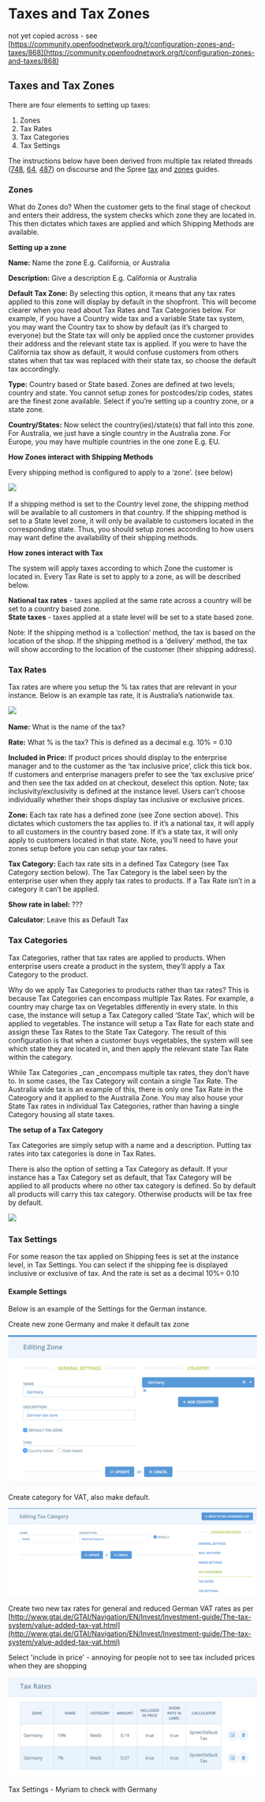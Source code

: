 # Taxes and Tax Zones

not yet copied across - see [https://community.openfoodnetwork.org/t/configuration-zones-and-taxes/868](https://community.openfoodnetwork.org/t/configuration-zones-and-taxes/868)

## Taxes and Tax Zones

There are four elements to setting up taxes:

1. Zones
2. Tax Rates
3. Tax Categories
4. Tax Settings

The instructions below have been derived from multiple tax related threads \([748](https://community.openfoodnetwork.org/t/co-budget-and-organization-around-the-tax-overhaul-dev/748), [64](https://community.openfoodnetwork.org/t/how-does-tax-work-vat-and-gst/64), [487](https://community.openfoodnetwork.org/t/outstanding-tax-requirements-jan-2016/487)\) on discourse and the Spree [tax](http://guides.spreecommerce.org/developer/taxation.html) and [zones](http://guides.spreecommerce.org/user/zones.html) guides.

### Zones

What do Zones do? When the customer gets to the final stage of checkout and enters their address, the system checks which zone they are located in. This then dictates which taxes are applied and which Shipping Methods are available.

**Setting up a zone**

**Name:** Name the zone E.g. California, or Australia

**Description:** Give a description E.g. California or Australia

**Default Tax Zone:** By selecting this option, it means that any tax rates applied to this zone will display by default in the shopfront. This will become clearer when you read about Tax Rates and Tax Categories below. For example, if you have a Country wide tax and a variable State tax system, you may want the Country tax to show by default \(as it’s charged to everyone\) but the State tax will only be applied once the customer provides their address and the relevant state tax is applied. If you were to have the California tax show as default, it would confuse customers from others states when that tax was replaced with their state tax, so choose the default tax accordingly.

**Type:** Country based or State based. Zones are defined at two levels; country and state. You cannot setup zones for postcodes/zip codes, states are the finest zone available. Select if you’re setting up a country zone, or a state zone.

**Country/States:** Now select the country\(ies\)/state\(s\) that fall into this zone. For Australia, we just have a single country in the Australia zone. For Europe, you may have multiple countries in the one zone E.g. EU.

**How Zones interact with Shipping Methods**

Every shipping method is configured to apply to a ‘zone’. \(see below\)

![](https://community.openfoodnetwork.org/uploads/default/optimized/1X/3e55ddf1bf10ff97b4af7341cafab8130764d808_1_510x500.png)

If a shipping method is set to the Country level zone, the shipping method will be available to all customers in that country. If the shipping method is set to a State level zone, it will only be available to customers located in the corresponding state. Thus, you should setup zones according to how users may want define the availability of their shipping methods.

**How zones interact with Tax**

The system will apply taxes according to which Zone the customer is located in. Every Tax Rate is set to apply to a zone, as will be described below.

**National tax rates** - taxes applied at the same rate across a country will be set to a country based zone.  
**State taxes** - taxes applied at a state level will be set to a state based zone.

Note: If the shipping method is a ‘collection’ method, the tax is based on the location of the shop. If the shipping method is a ‘delivery’ method, the tax will show according to the location of the customer \(their shipping address\).

### Tax Rates

Tax rates are where you setup the % tax rates that are relevant in your instance. Below is an example tax rate, it is Australia’s nationwide tax.

![](https://community.openfoodnetwork.org/uploads/default/original/1X/18a440d20d003be1fb408105d6e2ce1f856c6492.png)

**Name:** What is the name of the tax?

**Rate:** What % is the tax? This is defined as a decimal e.g. 10% = 0.10

**Included in Price:** If product prices should display to the enterprise manager and to the customer as the ‘tax inclusive price’, click this tick box. If customers and enterprise managers prefer to see the ‘tax exclusive price’ and then see the tax added on at checkout, deselect this option. Note; tax inclusivity/exclusivity is defined at the instance level. Users can’t choose individually whether their shops display tax inclusive or exclusive prices.

**Zone:** Each tax rate has a defined zone \(see Zone section above\). This dictates which customers the tax applies to. If it’s a national tax, it will apply to all customers in the country based zone. If it’s a state tax, it will only apply to customers located in that state. Note, you’ll need to have your zones setup before you can setup your tax rates.

**Tax Category:** Each tax rate sits in a defined Tax Category \(see Tax Category section below\). The Tax Category is the label seen by the enterprise user when they apply tax rates to products. If a Tax Rate isn’t in a category it can’t be applied.

**Show rate in label:** ???

**Calculator**: Leave this as Default Tax

### Tax Categories

Tax Categories, rather that tax rates are applied to products. When enterprise users create a product in the system, they’ll apply a Tax Category to the product.

Why do we apply Tax Categories to products rather than tax rates? This is because Tax Categories can encompass multiple Tax Rates. For example, a country may charge tax on Vegetables differently in every state. In this case, the instance will setup a Tax Category called ‘State Tax’, which will be applied to vegetables. The instance will setup a Tax Rate for each state and assign these Tax Rates to the State Tax Category. The result of this configuration is that when a customer buys vegetables, the system will see which state they are located in, and then apply the relevant state Tax Rate within the category.

While Tax Categories \_can \_encompass multiple tax rates, they don’t have to. In some cases, the Tax Category will contain a single Tax Rate. The Australia wide tax is an example of this, there is only one Tax Rate in the Cateogory and it applied to the Australia Zone. You may also house your State Tax rates in individual Tax Categories, rather than having a single Category housing all state taxes.

**The setup of a Tax Category**

Tax Categories are simply setup with a name and a description. Putting tax rates into tax categories is done in Tax Rates.

There is also the option of setting a Tax Category as default. If your instance has a Tax Category set as default, that Tax Category will be applied to all products where no other tax category is defined. So by default all products will carry this tax category. Otherwise products will be tax free by default.

![](https://community.openfoodnetwork.org/uploads/default/original/1X/14d9b68ee50823ffa9fdb5b60b3cf45c6a9911c3.png)

### Tax Settings

For some reason the tax applied on Shipping fees is set at the instance level, in Tax Settings. You can select if the shipping fee is displayed inclusive or exclusive of tax. And the rate is set as a decimal 10%= 0.10

#### Example Settings

Below is an example of the Settings for the German instance.

Create new zone Germany and make it default tax zone 

![](../.gitbook/assets/germantaxzone.png)

Create category for VAT, also make default.

![](../.gitbook/assets/germntaxcategory.png)

Create two new tax rates for general and reduced German VAT rates as per [http://www.gtai.de/GTAI/Navigation/EN/Invest/Investment-guide/The-tax-system/value-added-tax-vat.html](http://www.gtai.de/GTAI/Navigation/EN/Invest/Investment-guide/The-tax-system/value-added-tax-vat.html)

Select 'include in price' - annoying for people not to see tax included prices when they are shopping

![](../.gitbook/assets/germanytaxrates.png)

Tax Settings - Myriam to check with Germany

